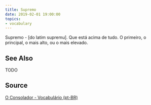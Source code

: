 ```yaml
---
title: Supremo
date: 2019-02-01 19:00:00
topics:
- vocabulary
---
```


Supremo - [do latim supremu]. Que está acima de tudo. O primeiro, o principal, o mais alto, ou o mais elevado. 

## See Also
TODO

## Source
[O Consolador - Vocabulário (pt-BR)](http://www.oconsolador.com.br/linkfixo/vocabulario/principal.html)
